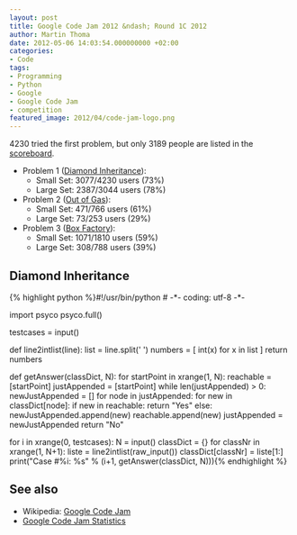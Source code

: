 ```yaml
---
layout: post
title: Google Code Jam 2012 &ndash; Round 1C 2012
author: Martin Thoma
date: 2012-05-06 14:03:54.000000000 +02:00
categories:
- Code
tags:
- Programming
- Python
- Google
- Google Code Jam
- competition
featured_image: 2012/04/code-jam-logo.png
---
```

4230 tried the first problem, but only 3189 people are listed in the <a href="http://code.google.com/codejam/contest/1781488/scoreboard?c=1781488">scoreboard</a>.

<ul>
  <li>Problem 1 (<a href="http://code.google.com/codejam/contest/1781488/dashboard#s=p0">Diamond Inheritance</a>):
  <ul>
     <li>Small Set: 3077/4230 users (73%)</li>
     <li>Large Set: 2387/3044 users (78%)</li>
  </ul>
  </li>
  <li>Problem 2 (<a href="http://code.google.com/codejam/contest/1781488/dashboard#s=p1">Out of Gas</a>):
  <ul>
     <li>Small Set: 471/766 users (61%)</li>
     <li>Large Set: 73/253 users (29%)</li>
  </ul>
  </li>
  <li>Problem 3 (<a href="http://code.google.com/codejam/contest/1781488/dashboard#s=p2">Box Factory</a>):
  <ul>
     <li>Small Set: 1071/1810 users (59%)</li>
     <li>Large Set: 308/788 users (39%)</li>
  </ul>
  </li>
</ul>

<h2>Diamond Inheritance</h2>
{% highlight python %}#!/usr/bin/python
# -*- coding: utf-8 -*-

import psyco
psyco.full()
 
testcases = input()
 
def line2intlist(line):
	list = line.split(' ')
	numbers = [ int(x) for x in list ]
	return numbers

def getAnswer(classDict, N):
	for startPoint in xrange(1, N):
		reachable = [startPoint]
		justAppended = [startPoint]
		while len(justAppended) > 0:
			newJustAppended = []
			for node in justAppended:
				for new in classDict[node]:
					if new in reachable:
						return "Yes"
					else:
						newJustAppended.append(new)
						reachable.append(new)
			justAppended = newJustAppended
	return "No"
 
for i in xrange(0, testcases):
	N = input()
	classDict = {}
	for classNr in xrange(1, N+1):
		liste = line2intlist(raw_input())
		classDict[classNr] = liste[1:]
	print("Case #%i: %s" % (i+1, getAnswer(classDict, N))){% endhighlight %}

<h2>See also</h2>
<ul>
  <li>Wikipedia: <a href="http://en.wikipedia.org/wiki/Google_Code_Jam">Google Code Jam</a></li>
  <li><a href="http://www.go-hero.net/jam/12/">Google Code Jam Statistics</a></li>
</ul>
